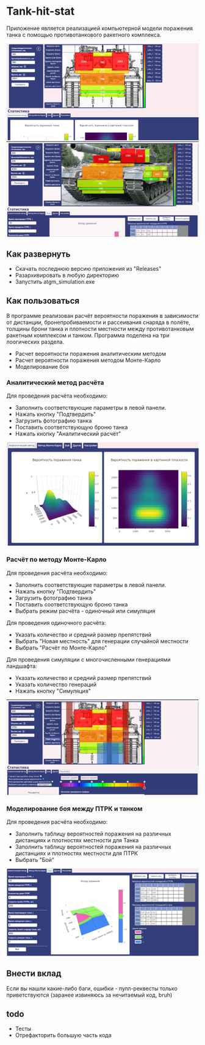 # Tank-hit-stat

Приложение является реализацией компьютерной модели поражения танка с помощью противотанкового ракетного комплекса. 

![alt text](https://github.com/Qraree/assets/blob/main/git1.png)
![alt text](https://github.com/Qraree/assets/blob/main/gif2.gif)

## Как развернуть
- Скачать последнюю версию приложения из "Releases"
- Разархивировать в любую директорию
-   Запустить atgm_simulation.exe


## Как пользоваться
В программе реализован расчёт вероятности поражения в зависимости от дистанции, бронепробиваемости и рассеивания снаряда в полёте, толщины брони танка и плотности местности между противотанковым ракетным комплексом и танком.
Программа поделена на три лоогических раздела.
- Расчет вероятности поражения аналитическим методом
- Расчет вероятности поражения методом Монте-Карло
- Моделирование боя

### Аналитический метод расчёта

Для проведения расчёта необходимо:
- Заполнить соответствующие параметры в левой панели.
- Нажать кнопку "Подтвердить"
- Загрузить фотографию танка
- Поставить соответствующую броню танка
- Нажать кнопку "Аналитический расчёт"

![alt text](https://github.com/Qraree/assets/blob/main/git3.png)

### Расчёт по методу Монте-Карло

Для проведения расчёта необходимо:
- Заполнить соответствующие параметры в левой панели.
- Нажать кнопку "Подтвердить"
- Загрузить фотографию танка
- Поставить соответствующую броню танка
- Выбрать режим расчёта - одиночный или симуляция

Для проведения одиночного расчёта:
- Указать количество и средний размер препятствий
- Выбрать "Новая местность" для генерации случайной местности
- Выбрать "Расчёт по Монте-Карло"

Для проведения симуляции с многочисленными генерациями ландшафта:
- Указать количество и средний размер препятствий
- Указать количество генераций
- Нажать кнопку "Симуляция"

![alt text](https://github.com/Qraree/assets/blob/main/gif_.gif)

### Моделирование боя между ПТРК и танком

Для проведения расчёта необходимо:
- Заполнить таблицу вероятностей поражения на различных дистанциях и плотностях местности для Танка
- Заполнить таблицу вероятностей поражения на различных дистанциях и плотностях местности для ПТРК
- Выбрать "Бой"
  
![alt text](https://github.com/Qraree/assets/blob/main/git4.png)

## Внести вклад
Если вы нашли какие-либо баги, ошибки - пулл-реквесты только приветствуются (заранее извиняюсь за нечитаемый код, bruh)

## todo
- Тесты
- Отрефакторить большую часть кода
